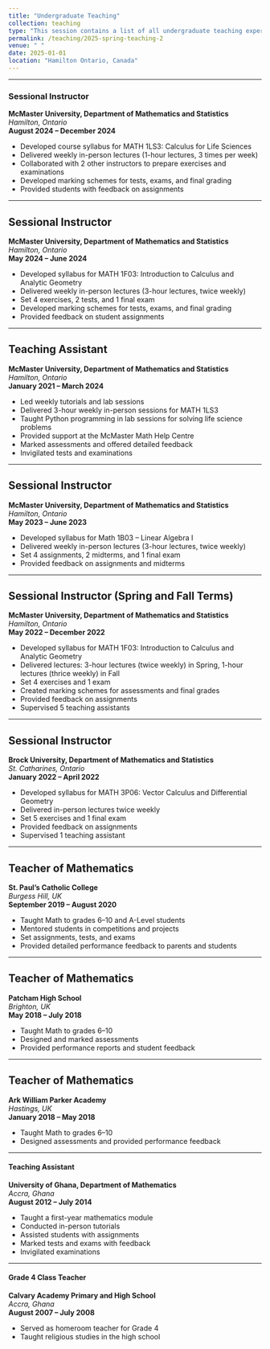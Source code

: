 ```yaml
---
title: "Undergraduate Teaching"
collection: teaching
type: "This session contains a list of all undergraduate teaching experiences and courses taught course"
permalink: /teaching/2025-spring-teaching-2
venue: " "
date: 2025-01-01
location: "Hamilton Ontario, Canada"
---
```


--- 



### Sessional Instructor  
**McMaster University, Department of Mathematics and Statistics**  
*Hamilton, Ontario*  
**August 2024 – December 2024**  
- Developed course syllabus for MATH 1LS3: Calculus for Life Sciences  
- Delivered weekly in-person lectures (1-hour lectures, 3 times per week)  
- Collaborated with 2 other instructors to prepare exercises and examinations  
- Developed marking schemes for tests, exams, and final grading  
- Provided students with feedback on assignments  

---

## Sessional Instructor  
**McMaster University, Department of Mathematics and Statistics**  
*Hamilton, Ontario*  
**May 2024 – June 2024**  
- Developed syllabus for MATH 1F03: Introduction to Calculus and Analytic Geometry  
- Delivered weekly in-person lectures (3-hour lectures, twice weekly)  
- Set 4 exercises, 2 tests, and 1 final exam  
- Developed marking schemes for tests, exams, and final grading  
- Provided feedback on student assignments  

---

## Teaching Assistant  
**McMaster University, Department of Mathematics and Statistics**  
*Hamilton, Ontario*  
**January 2021 – March 2024**  
- Led weekly tutorials and lab sessions  
- Delivered 3-hour weekly in-person sessions for MATH 1LS3  
- Taught Python programming in lab sessions for solving life science problems  
- Provided support at the McMaster Math Help Centre  
- Marked assessments and offered detailed feedback  
- Invigilated tests and examinations  

---

## Sessional Instructor  
**McMaster University, Department of Mathematics and Statistics**  
*Hamilton, Ontario*  
**May 2023 – June 2023**  
- Developed syllabus for Math 1B03 – Linear Algebra I  
- Delivered weekly in-person lectures (3-hour lectures, twice weekly)  
- Set 4 assignments, 2 midterms, and 1 final exam  
- Provided feedback on assignments and midterms  

---

## Sessional Instructor (Spring and Fall Terms)  
**McMaster University, Department of Mathematics and Statistics**  
*Hamilton, Ontario*  
**May 2022 – December 2022**  
- Developed syllabus for MATH 1F03: Introduction to Calculus and Analytic Geometry  
- Delivered lectures: 3-hour lectures (twice weekly) in Spring, 1-hour lectures (thrice weekly) in Fall  
- Set 4 exercises and 1 exam  
- Created marking schemes for assessments and final grades  
- Provided feedback on assignments  
- Supervised 5 teaching assistants  

---

## Sessional Instructor  
**Brock University, Department of Mathematics and Statistics**  
*St. Catharines, Ontario*  
**January 2022 – April 2022**  
- Developed syllabus for MATH 3P06: Vector Calculus and Differential Geometry  
- Delivered in-person lectures twice weekly  
- Set 5 exercises and 1 final exam  
- Provided feedback on assignments  
- Supervised 1 teaching assistant  

---

## Teacher of Mathematics  
**St. Paul’s Catholic College**  
*Burgess Hill, UK*  
**September 2019 – August 2020**  
- Taught Math to grades 6–10 and A-Level students  
- Mentored students in competitions and projects  
- Set assignments, tests, and exams  
- Provided detailed performance feedback to parents and students  

---

## Teacher of Mathematics  
**Patcham High School**  
*Brighton, UK*  
**May 2018 – July 2018**  
- Taught Math to grades 6–10  
- Designed and marked assessments  
- Provided performance reports and student feedback  

---

## Teacher of Mathematics  
**Ark William Parker Academy**  
*Hastings, UK*  
**January 2018 – May 2018**  
- Taught Math to grades 6–10  
- Designed assessments and provided performance feedback  

---

#### Teaching Assistant  
**University of Ghana, Department of Mathematics**  
*Accra, Ghana*  
**August 2012 – July 2014**  
- Taught a first-year mathematics module  
- Conducted in-person tutorials  
- Assisted students with assignments  
- Marked tests and exams with feedback  
- Invigilated examinations  

---

#### Grade 4 Class Teacher  
**Calvary Academy Primary and High School**  
*Accra, Ghana*  
**August 2007 – July 2008**  
- Served as homeroom teacher for Grade 4  
- Taught religious studies in the high school  
